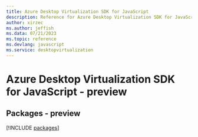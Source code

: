 ```yaml
---
title: Azure Desktop Virtualization SDK for JavaScript
description: Reference for Azure Desktop Virtualization SDK for JavaScript
author: xirzec
ms.author: jeffish
ms.data: 07/21/2023
ms.topic: reference
ms.devlang: javascript
ms.service: desktopvirtualization
---
```

# Azure Desktop Virtualization SDK for JavaScript - preview
## Packages - preview
[!INCLUDE [packages](desktop-virtualization-index.md)]